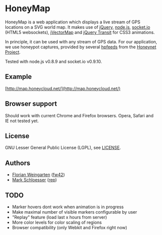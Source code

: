 HoneyMap
========

HoneyMap is a web application which displays a live stream of
GPS locations on a SVG world map. It makes use of
[jQuery](http://jquery.com/),
[node.js](http://nodejs.org/),
[socket.io](http://socket.io/) (HTML5 websockets),
[jVectorMap](http://jvectormap.com/) and
[jQuery Transit](http://ricostacruz.com/jquery.transit/) for CSS3 animations.

In principle, it can be used with any stream of GPS data. For our application,
we use honeypot captures, provided by several [hpfeeds](https://github.com/rep/hpfeeds)
from the [Honeynet Project](http://www.honeynet.org/).

Tested with node.js v0.8.9 and socket.io v0.9.10.

Example
-------
[http://map.honeycloud.net/](http://map.honeycloud.net/)

Browser support
---------------
Should work with current Chrome and Firefox browsers.
Opera, Safari and IE not tested yet.

License
-------
GNU Lesser General Public License (LGPL), see
[LICENSE](http://github.com/fw42/honeymap/blob/master/LICENSE).

Authors
-------
* [Florian Weingarten](mailto:flo@hackvalue.de) ([fw42](http://github.com/fw42/))
* [Mark Schloesser](mailto:mark.schloesser@rwth-aachen.de) ([rep](http://github.com/rep/))

TODO
----
* Marker hovers dont work when animation is in progress
* Make maximal number of visible markers configurable by user
* "Replay" feature (load last x hours from server)
* More color levels for color scaling of regions
* Browser compatibility (only Webkit and Firefox right now)
